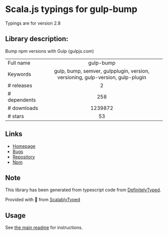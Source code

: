 
# Scala.js typings for gulp-bump

Typings are for version 2.8

## Library description:
Bump npm versions with Gulp (gulpjs.com)

|                    |                 |
| ------------------ | :-------------: |
| Full name          | gulp-bump |
| Keywords           | gulp, bump, semver, gulpplugin, version, versioning, gulp-version, gulp-plugin |
| # releases         | 2 |
| # dependents       | 258 |
| # downloads        | 1239872 |
| # stars            | 53 |

## Links
- [Homepage](https://github.com/stevelacy/gulp-bump)
- [Bugs](https://github.com/stevelacy/gulp-bump/issues)
- [Repository](https://github.com/stevelacy/gulp-bump)
- [Npm](https://www.npmjs.com/package/gulp-bump)
    


## Note
This library has been generated from typescript code from [DefinitelyTyped](https://definitelytyped.org).

Provided with :purple_heart: from [ScalablyTyped](https://github.com/oyvindberg/ScalablyTyped)

## Usage
See [the main readme](../../readme.md) for instructions.


